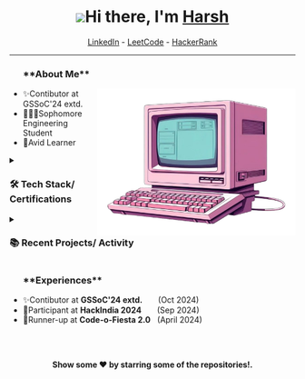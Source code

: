 <h1 align="center"> <img src="https://raw.githubusercontent.com/aemmadi/aemmadi/master/wave.gif" width="30">Hi there, I'm <a href="https://www.linkedin.com/in/harsh-o4/">Harsh</a> </h1>

<!--- Adding Header Elements -->
<p align="center">
<!--   <a href="http://sanjaykv.com/">Portfolio</a> - -->
<!--   <a href="https://x.com/sanjay_kv_">Twitter</a> - -->
<!--   <a href="https://recodehive.com/">Website</a> - -->
  <a href="https://www.linkedin.com/in/harsh-o4/">LinkedIn</a> - 
<!--   <a href="https://www.linkedin.com/in/harsh-o4/" target="_blank"><img alt="LinkedIn" src="https://img.shields.io/badge/linkedin-%230077B5.svg?&style=for-the-badge&logo=linkedin&logoColor=white" /></a> -->
  <a href="https://leetcode.com/u/harsh_o4/">LeetCode</a> -
  <a href="https://www.hackerrank.com/profile/harshsingh3776">HackerRank</a> 
</p>

-----------------------------------------------------------
<ul><h3>**About Me**</h3><img src="https://github.com/Harsh-o4/Harsh-o4/blob/main/readme_icon.png" min-width="300px" max-width="300px" width="350px" align="right"> 
<li>✨Contibutor at GSSoC'24 extd.</li> 
<li>👨🏻‍💻Sophomore Engineering Student</li>
<li>🫡Avid Learner</li>
</ul>


<!--- Adding Tech Stack open Section -->


<details>	
 <summary><h3>🛠 Tech Stack/ Certifications</h3></summary><br>
Languages: <img src="https://img.shields.io/badge/-python-437CAC?logo=python&logoColor=white&style=flat">&nbsp;
<!-- <img src="https://img.shields.io/badge/-Mysql-DC8F0F?logo=Mysql&logoColor=white&style=flat">&nbsp;  -->
<img src="https://img.shields.io/badge/-HTML5-DE5934?logo=HTML5&logoColor=white&style=flat">&nbsp;
<img src="https://img.shields.io/badge/-CSS3-2275B2?logo=CSS3&logoColor=white&style=flat"> &nbsp; 
<img src="https://img.shields.io/badge/-C++-00599C?style=flat-square&logo=c"> &nbsp;
  <br>
Frameworks and Libraries: <!--- Frameworks and Libraries goes here -->
<img src="https://img.shields.io/badge/-Numpy-0E7ACE?logo=numpy&logoColor=white&style=flat">&nbsp;
<img src="https://img.shields.io/badge/-Pandas-150455?logo=pandas&logoColor=white&style=flat">&nbsp;
<!-- <img src="https://img.shields.io/badge/-Sklearn-F09437?logo=scikit-learn&logoColor=white&style=flat">&nbsp;&nbsp; -->
  <br>
Tools and Platforms: <img src="https://img.shields.io/badge/-Git-orange?logo=Git&logoColor=white&style=flat">&nbsp; 
<!-- <img src="https://img.shields.io/badge/-Cloudflare-4679A4?logo=Cloudflare&logoColor=orange&style=flat">&nbsp; -->
<img src="https://img.shields.io/badge/-Visual%20Studio%20Code-25AEF4?logo=visualstudio&logoColor=white&style=flat">&nbsp;
<!-- <img src="https://img.shields.io/badge/-Android Studio-green?logo=Android&logoColor=white&style=flat"> &nbsp; -->
<img src="https://img.shields.io/badge/-Jupyter-D7522D?logo=Jupyter&logoColor=white&style=flat">&nbsp;&nbsp;
<!-- <img src="https://img.shields.io/badge/-PyCharm-1ECE87?logo=pycharm&logoColor=white&style=flat">  -->
<!--- <img src="https://img.shields.io/badge/-TensorFlow-F78900?logo=Tensorflow&logoColor=white&style=flat"> -->
  <br>
Operating Systems: <img src="https://img.shields.io/badge/-Windows-0F7BCF?logo=Windows&logoColor=white&style=flat">&nbsp;
<!-- <img src="https://img.shields.io/badge/-Linux-EDBD2B?logo=Linux&logoColor=black&style=flat">&nbsp;
<img src="https://img.shields.io/badge/-Mac-F7F7F7?logo=Macos&logoColor=black&style=flat">&nbsp; -->
  <br>
  </details>


<!--- Recent Projects -->

  <details>	
    <summary><h3>📚 Recent Projects/ Activity</h3></summary><br>

  
  </details> 

<!--- experience and achievements -->
<ul><h3>**Experiences**</h3> 
<li>✨Contibutor at <b>GSSoC'24 extd.</b>  &nbsp;  &nbsp; &nbsp;   (Oct 2024)</li> 
<li>🙋Participant at <b>HackIndia 2024</b>  &nbsp; &nbsp; &nbsp;  (Sep 2024)</li>
<li>🥈Runner-up at <b>Code-o-Fiesta 2.0</b>  &nbsp;  (April 2024)</li>
</ul>
  
<br><br>
<!--- Footer -->
  <p align="center">
<b> Show some ❤️ by starring some of the repositories!.</p>
